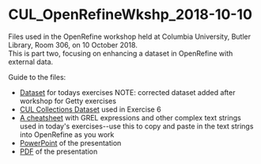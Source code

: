 # CUL_OpenRefineWkshp_2018-10-10
Files used in the OpenRefine workshop held at Columbia University, Butler Library, Room 306, on 10 October 2018.  
This is part two, focusing on enhancing a dataset in OpenRefine with external data.

Guide to the files:
- [Dataset](CUL_OpenRefineWkshp_2018-10-10.tsv) for todays exercises NOTE: corrected dataset added after workshop for Getty exercises
- [CUL Collections Dataset](CUL_DLC_Locations.tsv) used in Exercise 6
- [A cheatsheet](CUL_OpenRefineWkshp_2018-10-10.txt) with GREL expressions and other complex text strings used in today's exercises--use this to copy and paste in the text strings into OpenRefine as you work
- [PowerPoint](OpenRefine_CUL_2018-10-10.pptx) of the presentation
- [PDF](OpenRefine_CUL_2018-10-10.pdf) of the presentation
